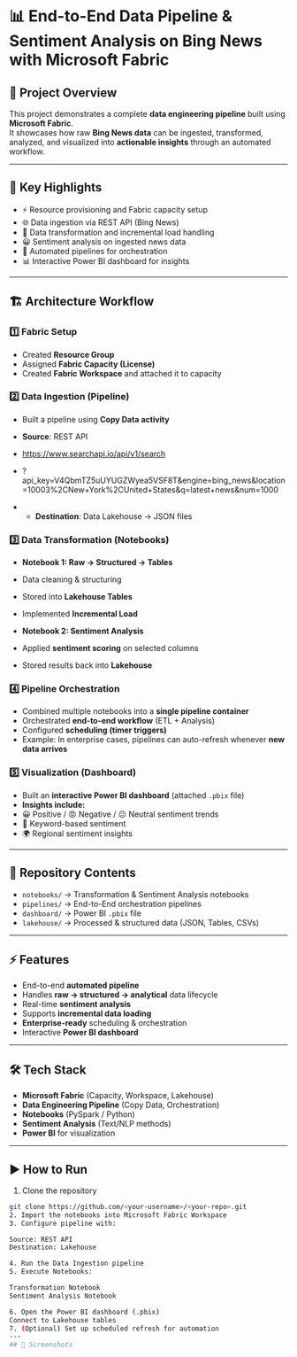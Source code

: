 # 📊 End-to-End Data Pipeline & Sentiment Analysis on Bing News with Microsoft Fabric  

## 🚀 Project Overview  
This project demonstrates a complete **data engineering pipeline** built using **Microsoft Fabric**.  
It showcases how raw **Bing News data** can be ingested, transformed, analyzed, and visualized into **actionable insights** through an automated workflow.  

---

## 🌟 Key Highlights  
- ⚡ Resource provisioning and Fabric capacity setup  
- 🌐 Data ingestion via REST API (Bing News)  
- 🔄 Data transformation and incremental load handling  
- 😀 Sentiment analysis on ingested news data  
- 🔗 Automated pipelines for orchestration  
- 📊 Interactive Power BI dashboard for insights  

---

## 🏗️ Architecture Workflow  

### 1️⃣ Fabric Setup  
- Created **Resource Group**  
- Assigned **Fabric Capacity (License)**  
- Created **Fabric Workspace** and attached it to capacity  

### 2️⃣ Data Ingestion (Pipeline)  
- Built a pipeline using **Copy Data activity**  
- **Source**: REST API
- https://www.searchapi.io/api/v1/search
- ?api_key=V4QbmTZ5uUYUGZWyea5VSF8T&engine=bing_news&location=10003%2CNew+York%2CUnited+States&q=latest+news&num=1000

- - **Destination**: Data Lakehouse → JSON files  

### 3️⃣ Data Transformation (Notebooks)  
- **Notebook 1: Raw → Structured → Tables**  
- Data cleaning & structuring  
- Stored into **Lakehouse Tables**  
- Implemented **Incremental Load**  

- **Notebook 2: Sentiment Analysis**  
- Applied **sentiment scoring** on selected columns  
- Stored results back into **Lakehouse**  

### 4️⃣ Pipeline Orchestration  
- Combined multiple notebooks into a **single pipeline container**  
- Orchestrated **end-to-end workflow** (ETL + Analysis)  
- Configured **scheduling (timer triggers)**  
- Example: In enterprise cases, pipelines can auto-refresh whenever **new data arrives**  

### 5️⃣ Visualization (Dashboard)  
- Built an **interactive Power BI dashboard** (attached `.pbix` file)  
- **Insights include:**  
- 😀 Positive / 😡 Negative / 😐 Neutral sentiment trends  
- 🔑 Keyword-based sentiment  
- 🌍 Regional sentiment insights  

---

## 📂 Repository Contents  
- `notebooks/` → Transformation & Sentiment Analysis notebooks  
- `pipelines/` → End-to-End orchestration pipelines  
- `dashboard/` → Power BI `.pbix` file  
- `lakehouse/` → Processed & structured data (JSON, Tables, CSVs)  

---

## ⚡ Features  
- End-to-end **automated pipeline**  
- Handles **raw → structured → analytical** data lifecycle  
- Real-time **sentiment analysis**  
- Supports **incremental data loading**  
- **Enterprise-ready** scheduling & orchestration  
- Interactive **Power BI dashboard**  

---

## 🛠️ Tech Stack  
- **Microsoft Fabric** (Capacity, Workspace, Lakehouse)  
- **Data Engineering Pipeline** (Copy Data, Orchestration)  
- **Notebooks** (PySpark / Python)  
- **Sentiment Analysis** (Text/NLP methods)  
- **Power BI** for visualization  

---

## ▶️ How to Run  

1. Clone the repository  
 ```bash
 git clone https://github.com/<your-username>/<your-repo>.git
2. Import the notebooks into Microsoft Fabric Workspace
3. Configure pipeline with:

Source: REST API
Destination: Lakehouse

4. Run the Data Ingestion pipeline
5. Execute Notebooks:

Transformation Notebook
Sentiment Analysis Notebook

6. Open the Power BI dashboard (.pbix)
Connect to Lakehouse tables
7. (Optional) Set up scheduled refresh for automation
---
## 📸 Screenshots


  
